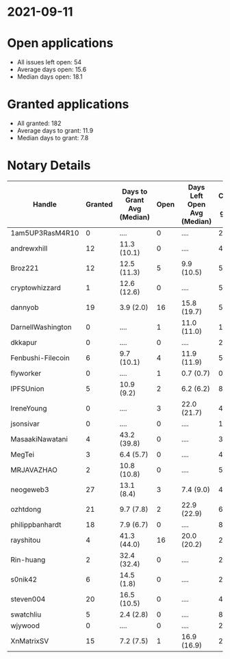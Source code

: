 2021-09-11
==========

# Open applications

- All issues left open: 54
- Average days open: 15.6
- Median days open: 18.1

# Granted applications

- All granted: 182
- Average days to grant: 11.9
- Median days to grant: 7.8

# Notary Details

| Handle            |   Granted | Days to Grant Avg (Median)   |   Open | Days Left Open Avg (Median)   |   Closed (no grant) |
|-------------------|-----------|------------------------------|--------|-------------------------------|---------------------|
| 1am5UP3RasM4R10   |         0 | ....                         |      0 | ....                          |                   2 |
| andrewxhill       |        12 | 11.3  (10.1)                 |      0 | ....                          |                  44 |
| Broz221           |        12 | 12.5  (11.3)                 |      5 | 9.9  (10.5)                   |                  55 |
| cryptowhizzard    |         1 | 12.6  (12.6)                 |      0 | ....                          |                   5 |
| dannyob           |        19 | 3.9  (2.0)                   |     16 | 15.8  (19.7)                  |                  51 |
| DarnellWashington |         0 | ....                         |      1 | 11.0  (11.0)                  |                   1 |
| dkkapur           |         0 | ....                         |      0 | ....                          |                   2 |
| Fenbushi-Filecoin |         6 | 9.7  (10.1)                  |      4 | 11.9  (11.9)                  |                  58 |
| flyworker         |         0 | ....                         |      1 | 0.7  (0.7)                    |                   0 |
| IPFSUnion         |         5 | 10.9  (9.2)                  |      2 | 6.2  (6.2)                    |                   8 |
| IreneYoung        |         0 | ....                         |      3 | 22.0  (21.7)                  |                   4 |
| jsonsivar         |         0 | ....                         |      0 | ....                          |                  13 |
| MasaakiNawatani   |         4 | 43.2  (39.8)                 |      0 | ....                          |                  32 |
| MegTei            |         3 | 6.4  (5.7)                   |      0 | ....                          |                   4 |
| MRJAVAZHAO        |         2 | 10.8  (10.8)                 |      0 | ....                          |                   5 |
| neogeweb3         |        27 | 13.1  (8.4)                  |      3 | 7.4  (9.0)                    |                  47 |
| ozhtdong          |        21 | 9.7  (7.8)                   |      2 | 22.9  (22.9)                  |                  65 |
| philippbanhardt   |        18 | 7.9  (6.7)                   |      0 | ....                          |                  82 |
| rayshitou         |         4 | 41.3  (44.0)                 |     16 | 20.0  (20.2)                  |                  23 |
| Rin-huang         |         2 | 32.4  (32.4)                 |      0 | ....                          |                   2 |
| s0nik42           |         6 | 14.5  (1.8)                  |      0 | ....                          |                  23 |
| steven004         |        20 | 16.5  (10.5)                 |      0 | ....                          |                  43 |
| swatchliu         |         5 | 2.4  (2.8)                   |      0 | ....                          |                   8 |
| wjywood           |         0 | ....                         |      0 | ....                          |                   2 |
| XnMatrixSV        |        15 | 7.2  (7.5)                   |      1 | 16.9  (16.9)                  |                  24 |